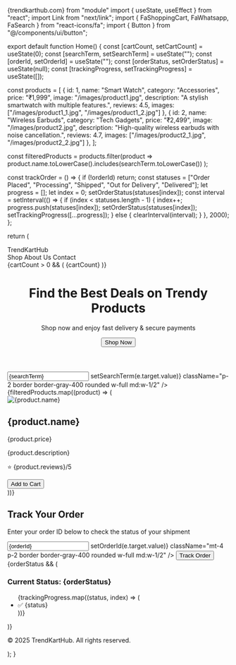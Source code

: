 {trendkarthub.com} from "module" import { useState, useEffect } from "react"; import Link from "next/link"; import { FaShoppingCart, FaWhatsapp, FaSearch } from "react-icons/fa"; import { Button } from "@/components/ui/button";

export default function Home() { const [cartCount, setCartCount] = useState(0); const [searchTerm, setSearchTerm] = useState(""); const [orderId, setOrderId] = useState(""); const [orderStatus, setOrderStatus] = useState(null); const [trackingProgress, setTrackingProgress] = useState([]);

const products = [ { id: 1, name: "Smart Watch", category: "Accessories", price: "₹1,999", image: "/images/product1.jpg", description: "A stylish smartwatch with multiple features.", reviews: 4.5, images: ["/images/product1_1.jpg", "/images/product1_2.jpg"] }, { id: 2, name: "Wireless Earbuds", category: "Tech Gadgets", price: "₹2,499", image: "/images/product2.jpg", description: "High-quality wireless earbuds with noise cancellation.", reviews: 4.7, images: ["/images/product2_1.jpg", "/images/product2_2.jpg"] }, ];

const filteredProducts = products.filter(product => product.name.toLowerCase().includes(searchTerm.toLowerCase()) );

const trackOrder = () => { if (!orderId) return; const statuses = ["Order Placed", "Processing", "Shipped", "Out for Delivery", "Delivered"]; let progress = []; let index = 0; setOrderStatus(statuses[index]); const interval = setInterval(() => { if (index < statuses.length - 1) { index++; progress.push(statuses[index]); setOrderStatus(statuses[index]); setTrackingProgress([...progress]); } else { clearInterval(interval); } }, 2000); };

return ( <div className="min-h-screen bg-gray-100"> <nav className="bg-white shadow-md p-4 flex justify-between items-center"> <Link href="/" className="text-xl font-bold">TrendKartHub</Link> <div className="flex items-center gap-4"> <Link href="/shop" className="text-gray-700">Shop</Link> <Link href="/about" className="text-gray-700">About Us</Link> <Link href="/contact" className="text-gray-700">Contact</Link> <div className="relative"> <FaShoppingCart size={24} /> {cartCount > 0 && ( <span className="absolute -top-2 -right-2 bg-red-500 text-white text-xs px-2 py-1 rounded-full">{cartCount}</span> )} </div> </div> </nav>

<header className="text-center py-12 px-4 bg-gradient-to-r from-blue-500 to-indigo-600 text-white">
    <h1 className="text-3xl md:text-4xl font-bold">Find the Best Deals on Trendy Products</h1>
    <p className="mt-2 text-lg">Shop now and enjoy fast delivery & secure payments</p>
    <Button className="mt-4 bg-yellow-500 hover:bg-yellow-600">Shop Now</Button>
  </header>

  <div className="p-4 flex justify-center">
    <input type="text" placeholder="Search for products..." value={searchTerm} onChange={(e) => setSearchTerm(e.target.value)} className="p-2 border border-gray-400 rounded w-full md:w-1/2" />
    <FaSearch className="ml-2 text-gray-600" size={20} />
  </div>

  <section className="p-4 grid grid-cols-1 sm:grid-cols-2 md:grid-cols-3 gap-6">
    {filteredProducts.map((product) => (
      <div key={product.id} className="bg-white p-4 shadow rounded-lg">
        <img src={product.image} alt={product.name} className="w-full rounded" />
        <h2 className="text-lg font-bold mt-2">{product.name}</h2>
        <p className="text-gray-600">{product.price}</p>
        <p className="text-sm text-gray-500">{product.description}</p>
        <p className="text-yellow-500 font-bold">⭐ {product.reviews}/5</p>
        <Button className="mt-2 w-full bg-blue-500">Add to Cart</Button>
      </div>
    ))}
  </section>

  <section className="p-8 bg-gray-200 rounded-lg text-center">
    <h2 className="text-2xl font-bold">Track Your Order</h2>
    <p className="mt-2 text-gray-600">Enter your order ID below to check the status of your shipment</p>
    <input type="text" placeholder="Enter Order ID" value={orderId} onChange={(e) => setOrderId(e.target.value)} className="mt-4 p-2 border border-gray-400 rounded w-full md:w-1/2" />
    <Button className="mt-2 bg-blue-500" onClick={trackOrder}>Track Order</Button>
    {orderStatus && (
      <div className="mt-4">
        <h3 className="text-xl font-bold">Current Status: {orderStatus}</h3>
        <ul className="mt-2 text-gray-700">
          {trackingProgress.map((status, index) => (
            <li key={index} className="py-1">✅ {status}</li>
          ))}
        </ul>
      </div>
    )}
  </section>

  <footer className="bg-gray-800 text-white text-center p-4 mt-8">
    <p>&copy; 2025 TrendKartHub. All rights reserved.</p>
  </footer>

  <a href="https://wa.me/yourwhatsappnumber" target="_blank" className="fixed bottom-4 right-4 bg-green-500 text-white p-4 rounded-full shadow-lg hover:bg-green-600">
    <FaWhatsapp size={24} />
  </a>
</div>

); }

